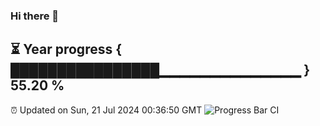 ### Hi there 👋
⏳ Year progress { ████████████████▁▁▁▁▁▁▁▁▁▁▁▁▁▁ } 55.20 %
---
⏰ Updated on Sun, 21 Jul 2024 00:36:50 GMT
![Progress Bar CI](https://github.com/Moyi321/Moyi321/workflows/Progress%20Bar%20CI/badge.svg)
